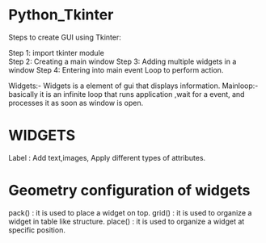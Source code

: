 # Python_Tkinter
Steps to create GUI using Tkinter:

Step 1: import tkinter module</br>
Step 2: Creating a main window
Step 3: Adding multiple widgets in a window
Step 4: Entering into main event Loop to perform action.

Widgets:- Widgets is a element of gui that displays information.
Mainloop:- basically it is an infinite loop that runs application ,wait for a event, and processes it as soon as window is open. 
<H1> WIDGETS</H1>
Label : Add text,images, Apply different types of attributes.

<H1> Geometry configuration of widgets</H1>
pack() : it is used to place a widget on top.
grid() : it is used to organize a widget in table like structure.
place() : it is used to organize a widget at specific position. 
